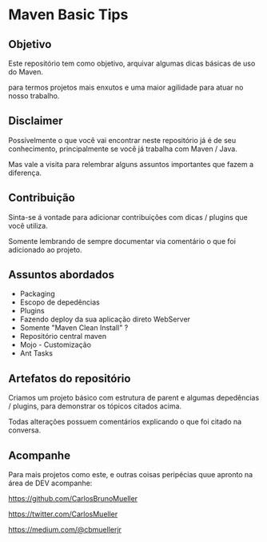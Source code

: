 # Maven Basic Tips

## Objetivo

Este repositório tem como objetivo, arquivar algumas dicas básicas de uso do Maven.

para termos projetos mais enxutos e uma maior agilidade para atuar no nosso trabalho.

## Disclaimer

Possívelmente o que você vai encontrar neste repositório já é de seu conhecimento, principalmente se você já trabalha com Maven / Java.

Mas vale a visita para relembrar alguns assuntos importantes que fazem a diferença.

## Contribuição

Sinta-se á vontade para adicionar contribuições com dicas / plugins que você utiliza.

Somente lembrando de sempre documentar via comentário o que foi adicionado ao projeto.

## Assuntos abordados

- Packaging
- Escopo de depedências
- Plugins
- Fazendo deploy da sua aplicação direto WebServer
- Somente "Maven Clean Install" ?
- Repositório central maven
- Mojo - Customização
- Ant Tasks

## Artefatos do repositório

Criamos um projeto básico com estrutura de parent e algumas depedências / plugins, para demonstrar os tópicos citados acima.

Todas alterações possuem comentários explicando o que foi citado na conversa.

## Acompanhe

Para mais projetos como este, e outras coisas peripécias quue apronto na área de DEV acompanhe:

<https://github.com/CarlosBrunoMueller>

<https://twitter.com/CarlosMueller>

<https://medium.com/@cbmuellerjr>
